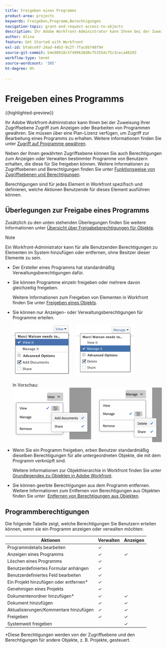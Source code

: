 ```yaml
---
title: Freigeben eines Programms
product-area: projects
keywords: Freigeben,Programm,Berechtigungen
navigation-topic: grant-and-request-access-to-objects
description: Ihr Adobe Workfront-Administrator kann Ihnen bei der Zuweisung Ihrer Zugriffsebene Zugriff zum Anzeigen oder Bearbeiten von Programmen gewähren. Sie müssen über eine Plan-Lizenz verfügen, um Zugriff zur Bearbeitung eines Programms zu erhalten.
author: Alina
feature: Get Started with Workfront
exl-id: bfa6ce97-24ad-44b3-9c2f-7fac6b748f94
source-git-commit: b4e90918c5f499638d0cf5355dc75c3ceca48293
workflow-type: tm+mt
source-wordcount: '385'
ht-degree: 0%

---
```


# Freigeben eines Programms

{{highlighted-preview}}

Ihr Adobe Workfront-Administrator kann Ihnen bei der Zuweisung Ihrer Zugriffsebene Zugriff zum Anzeigen oder Bearbeiten von Programmen gewähren. Sie müssen über eine Plan-Lizenz verfügen, um Zugriff zur Bearbeitung eines Programms zu erhalten. Weitere Informationen finden Sie unter [Zugriff auf Programme gewähren](../../administration-and-setup/add-users/configure-and-grant-access/grant-access-programs.md).

Neben der Ihnen gewährten Zugriffsebene können Sie auch Berechtigungen zum Anzeigen oder Verwalten bestimmter Programme von Benutzern erhalten, die diese für Sie freigeben können. Weitere Informationen zu Zugriffsebenen und Berechtigungen finden Sie unter [Funktionsweise von Zugriffsebenen und Berechtigungen](../../administration-and-setup/add-users/access-levels-and-object-permissions/how-access-levels-permissions-work-together.md).

Berechtigungen sind für jedes Element in Workfront spezifisch und definieren, welche Aktionen Benutzende für dieses Element ausführen können.

## Überlegungen zur Freigabe eines Programms

Zusätzlich zu den unten stehenden Überlegungen finden Sie weitere Informationen unter [Übersicht über Freigabeberechtigungen für Objekte](../../workfront-basics/grant-and-request-access-to-objects/sharing-permissions-on-objects-overview.md).

>[!NOTE]
>
>Ein Workfront-Administrator kann für alle Benutzenden Berechtigungen zu Elementen im System hinzufügen oder entfernen, ohne Besitzer dieser Elemente zu sein.

* Der Ersteller eines Programms hat standardmäßig Verwaltungsberechtigungen dafür.

* Sie können Programme einzeln freigeben oder mehrere davon gleichzeitig freigeben.

  Weitere Informationen zum Freigeben von Elementen in Workfront finden Sie unter [Freigeben eines Objekts](../../workfront-basics/grant-and-request-access-to-objects/share-an-object.md).

* Sie können nur Anzeigen- oder Verwaltungsberechtigungen für Programme erteilen.

  ![](assets/screen-shot-2014-01-23-at-12.45.15-pm.png)    ![](assets/screen-shot-2014-01-22-at-10.03.43-am-190x167.png)

  <span class="preview">In Vorschau:
  ![](assets/program-permissions.png)

* Wenn Sie ein Programm freigeben, erben Benutzer standardmäßig dieselben Berechtigungen für alle untergeordneten Objekte, die mit dem Programm verknüpft sind.

  Weitere Informationen zur Objekthierarchie in Workfront finden Sie unter [Grundlegendes zu Objekten in Adobe Workfront](../../workfront-basics/navigate-workfront/workfront-navigation/understand-objects.md).

* Sie können geerbte Berechtigungen aus dem Programm entfernen. Weitere Informationen zum Entfernen von Berechtigungen aus Objekten finden Sie unter  [Entfernen von Berechtigungen aus Objekten](../../workfront-basics/grant-and-request-access-to-objects/remove-permissions-from-objects.md).

## Programmberechtigungen

Die folgende Tabelle zeigt, welche Berechtigungen Sie Benutzern erteilen können, wenn sie ein Programm anzeigen oder verwalten möchten:

| **Aktionen** | **Verwalten** | **Anzeigen** |
|---|---|---|
| Programmdetails bearbeiten | ✓ |   |
| Anzeigen eines Programms | ✓ | ✓ |
| Löschen eines Programms | ✓ |   |
| Benutzerdefiniertes Formular anhängen | ✓ |   |
| Benutzerdefiniertes Feld bearbeiten | ✓ |   |
| Ein Projekt hinzufügen oder entfernen&#42; | ✓ |   |
| Genehmigen eines Projekts | ✓ |   |
| Dokumentenordner hinzufügen&#42; | ✓ | ✓ |
| Dokument hinzufügen | ✓ | ✓ |
| Aktualisierungen/Kommentare hinzufügen | ✓ | ✓ |
| Freigeben | ✓ | ✓ |
| Systemweit freigeben |   | ✓ |

*Diese Berechtigungen werden von der Zugriffsebene und den Berechtigungen für andere Objekte, z. B. Projekte, gesteuert. 
